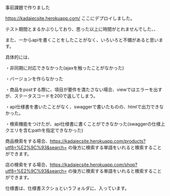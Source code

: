事前課題で作りました

https://kadaiecsite.herokuapp.com/
ここにデプロイしました。

テスト期間とまるかぶりしており、思った以上に時間がとれませんでした、、

また、一からapiを書くことをしたことがなく、いろいろと不備があると思います。

具体的には、

・非同期に対応できなかった(ajaxを触ったことがなかった)

・バージョンを作らなかった

・商品をpostする際に、項目が要件を満たさない場合、viewではエラーを出すが、ステータスコードを200で返してしまう。

・api仕様書を書いたことがなく、swaggerで書いたものの、htmlで出力できなかった。

・検索機能をつけたが、api仕様書に書くことができなかった(swaggerの仕様上クエリを含むpathを指定できなかった)

商品検索をする場合、https://kadaiecsite.herokuapp.com/products?utf8=%E2%9C%93&search=
の後方に検索する単語をいれると検索することができます。

店の検索をする場合、https://kadaiecsite.herokuapp.com/shop?utf8=%E2%9C%93&search=
の後方に検索する単語をいれると検索することができます。

仕様書は、仕様書スクショというフォルダに、入っています。
